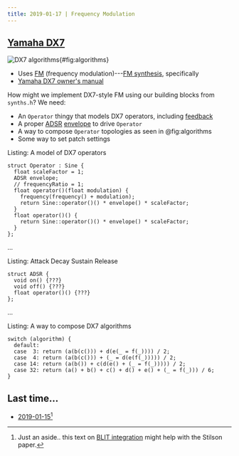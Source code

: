 ```yaml
---
title: 2019-01-17 | Frequency Modulation
---
```


## [Yamaha DX7]

![DX7 algorithms](http://blog.dubspot.com/files/2012/12/DX-7-Algorithms.png){#fig:algorithms}

- Uses [FM] (frequency modulation)---[FM synthesis], specifically
- [Yamaha DX7 owner's manual]

How might we implement DX7-style FM using our building blocks from `synths.h`? We need:

- An `Operator` thingy that models DX7 operators, including [feedback]
- A proper [ADSR] [envelope] to drive `Operator`
- A way to compose `Operator` topologies as seen in @fig:algorithms
- Some way to set patch settings

Listing: A model of DX7 operators
``` {#lst:operator .cpp}
struct Operator : Sine {
  float scaleFactor = 1;
  ADSR envelope;
  // frequencyRatio = 1;
  float operator()(float modulation) {
    frequency(frequency() + modulation);
    return Sine::operator()() * envelope() * scaleFactor;
  }
  float operator()() {
    return Sine::operator()() * envelope() * scaleFactor;
  }
};
```

...

Listing: Attack Decay Sustain Release
``` {#lst:operator .cpp}
struct ADSR {
  void on() {???}
  void off() {???}
  float operator()() {???}
};
```
...

Listing: A way to compose DX7 algorithms
``` {#lst:composition .cpp}
switch (algorithm) {
  default:
  case  3: return (a(b(c())) + d(e(_ = f(_)))) / 2;
  case  4: return (a(b(c())) + (_ = d(e(f(_))))) / 2;
  case 14: return (a(b()) + c(d(e() + (_ = f(_))))) / 2;
  case 32: return (a() + b() + c() + d() + e() + (_ = f(_))) / 6;
}
```


[Yamaha DX7]: https://en.wikipedia.org/wiki/Yamaha_DX7
[FM]: https://en.wikipedia.org/wiki/Frequency_modulation
[FM synthesis]: https://en.wikipedia.org/wiki/Frequency_modulation_synthesis
[Yamaha DX7 owner's manual]: https://usa.yamaha.com/files/download/other_assets/9/333979/DX7E1.pdf
[feedback]: https://en.wikipedia.org/wiki/Feedback
[envelope]: https://en.wikipedia.org/wiki/Envelope_(waves)
[ADSR]: https://en.wikipedia.org/wiki/Envelope_(music)

## Last time...

- [2019-01-15](2019-01-15.html)[^blit]

[^blit]: Just an aside.. this text on [BLIT integration] might help with the Stilson paper.

[BLIT integration]: http://musicdsp.org/files/waveforms.txt
